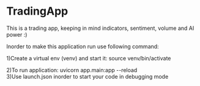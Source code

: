 # TradingApp
This is a trading app, keeping in mind indicators, sentiment, volume and AI power :)

Inorder to make this application run use following command: 


1)Create a virtual env (venv) and start it: source venv/bin/activate

2)To run application: uvicorn app.main:app --reload  
3)Use launch.json inorder to start your code in debugging mode
